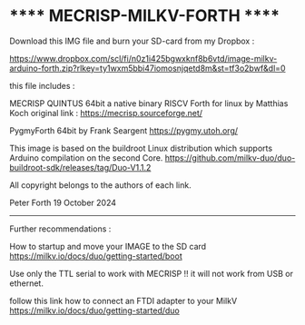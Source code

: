 # ****  MECRISP-MILKV-FORTH  **** 

Download this IMG file and burn your SD-card from my Dropbox :

https://www.dropbox.com/scl/fi/n0z1i425bgwxknf8b6vtd/image-milkv-arduino-forth.zip?rlkey=ty1wxm5bbi47iomosnjqetd8m&st=tf3o2bwf&dl=0 

this file includes : 

MECRISP  QUINTUS 64bit a native binary RISCV Forth for linux by Matthias Koch 
original link :  https://mecrisp.sourceforge.net/

PygmyForth 64bit by  Frank Seargent 
https://pygmy.utoh.org/

This image is  based on the buildroot Linux distribution which supports Arduino compilation  on the second Core. 
https://github.com/milkv-duo/duo-buildroot-sdk/releases/tag/Duo-V1.1.2

All copyright belongs to the authors of each link.

Peter Forth 19 October 2024
***************************

Further  recommendations :

How to startup and move your IMAGE to the SD card 
https://milkv.io/docs/duo/getting-started/boot

Use only the TTL serial to work with MECRISP !! it will not work from 
USB or ethernet.

follow this link how to connect an FTDI adapter to your MilkV 
https://milkv.io/docs/duo/getting-started/duo





